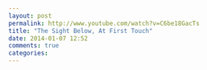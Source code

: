```yaml
---
layout: post
permalink: http://www.youtube.com/watch?v=C6be18GacTs
title: "The Sight Below, At First Touch"
date: 2014-01-07 12:52
comments: true
categories: 
---
```

